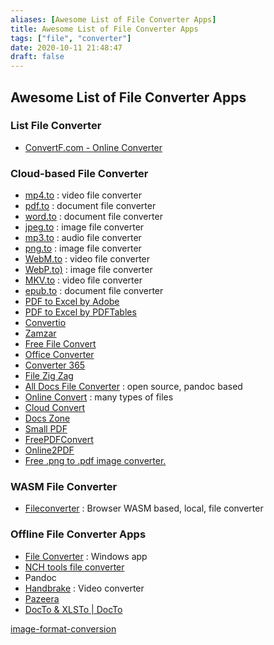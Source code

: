 ```yaml
---
aliases: [Awesome List of File Converter Apps]
title: Awesome List of File Converter Apps
tags: ["file", "converter"]
date: 2020-10-11 21:48:47
draft: false
---
```


## Awesome List of File Converter Apps

### List File Converter

- [ConvertF.com - Online Converter](https://convertf.com/)

### Cloud-based File Converter

- [mp4.to](https://mp4.to/) : video file converter
- [pdf.to](https://pdf.to/) : document file converter
- [word.to](https://word.to/) : document file converter
- [jpeg.to](https://jpeg.to/) : image file converter
- [mp3.to](https://mp3.to/) : audio file converter
- [png.to](https://png.to/) : image file converter
- [WebM.to](https://webm.to/) : video file converter
- [WebP.to)](https://webp.to/) : image file converter
- [MKV.to](https://mkv.to/) : video file converter
- [epub.to](https://epub.to/) : document file converter
- [PDF to Excel by Adobe](https://www.adobe.com/sea/acrobat/online/pdf-to-excel.html)
- [PDF to Excel by PDFTables](https://pdftables.com/)
- [Convertio](https://convertio.co/id/)
- [Zamzar](https://www.zamzar.com/)
- [Free File Convert](https://www.freefileconvert.com/)
- [Office Converter](https://www.office-converter.com/)
- [Converter 365](https://www.converter365.com/)
- [File Zig Zag](https://www.filezigzag.com/)
- [All Docs File Converter](https://alldocs.app/) : open source, pandoc based
- [Online Convert](https://www.online-convert.com/) : many types of files
- [Cloud Convert](https://cloudconvert.com/)
- [Docs Zone](https://docs.zone/)
- [Small PDF](https://smallpdf.com/)
- [FreePDFConvert](https://www.freepdfconvert.com/)
- [Online2PDF](https://online2pdf.com/)
- [Free .png to .pdf image converter.](https://png.to-pdf.net/)

### WASM File Converter

- [Fileconverter](https://fileconverter.digital/) : Browser WASM based, local, file converter

### Offline File Converter Apps

- [File Converter](https://file-converter.org/) : Windows app
- [NCH tools file converter](https://www.nchsoftware.com/software/converters.html)
- Pandoc
- [Handbrake](https://handbrake.fr/) : Video converter
- [Pazeera](https://www.pazera-software.com/)
- [DocTo & XLSTo | DocTo](https://tobya.github.io/DocTo/)

[image-format-conversion](image-format-conversion.md)
